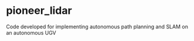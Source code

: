 # pioneer_lidar
Code developed for implementing autonomous path planning and SLAM on an autonomous UGV
